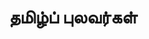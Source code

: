 ---
layout: tagpage
title: "தமிழ்ப் புலவர்கள்"
tag: தமிழ்ப் புலவர்கள்
description: "தமிழ்ப் புலவர்கள் தொடர்புடைய நூல்கள்/கட்டுரைகள்"
robots: noindex
---